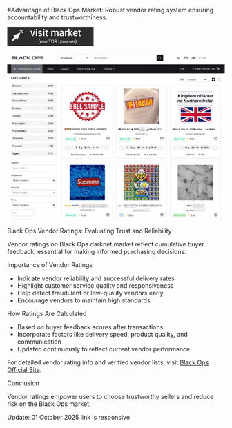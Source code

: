 #Advantage of Black Ops Market: Robust vendor rating system ensuring accountability and trustworthiness.
 
[<img src="/scr/snapshot.webp" width="200">](http://blackopsaax7ieeljectvi3vn3a5m2wfssylcdqaswrvlbeptwzv5oid.onion)

<a href="http://blackopsaax7ieeljectvi3vn3a5m2wfssylcdqaswrvlbeptwzv5oid.onion"><img src="/scr/options.webp" alt="Verified blackops dark web" style="max-width: 100%;"></a>
 
Black Ops Vendor Ratings: Evaluating Trust and Reliability

Vendor ratings on Black Ops darknet market reflect cumulative buyer feedback, essential for making informed purchasing decisions.

Importance of Vendor Ratings

- Indicate vendor reliability and successful delivery rates  
- Highlight customer service quality and responsiveness  
- Help detect fraudulent or low-quality vendors early  
- Encourage vendors to maintain high standards

How Ratings Are Calculated

- Based on buyer feedback scores after transactions  
- Incorporate factors like delivery speed, product quality, and communication  
- Updated continuously to reflect current vendor performance

For detailed vendor rating info and verified vendor lists, visit [Black Ops Official Site](http://blackopsaax7ieeljectvi3vn3a5m2wfssylcdqaswrvlbeptwzv5oid.onion).

Conclusion

Vendor ratings empower users to choose trustworthy sellers and reduce risk on the Black Ops market.



Update:  01 October 2025 link is responsive